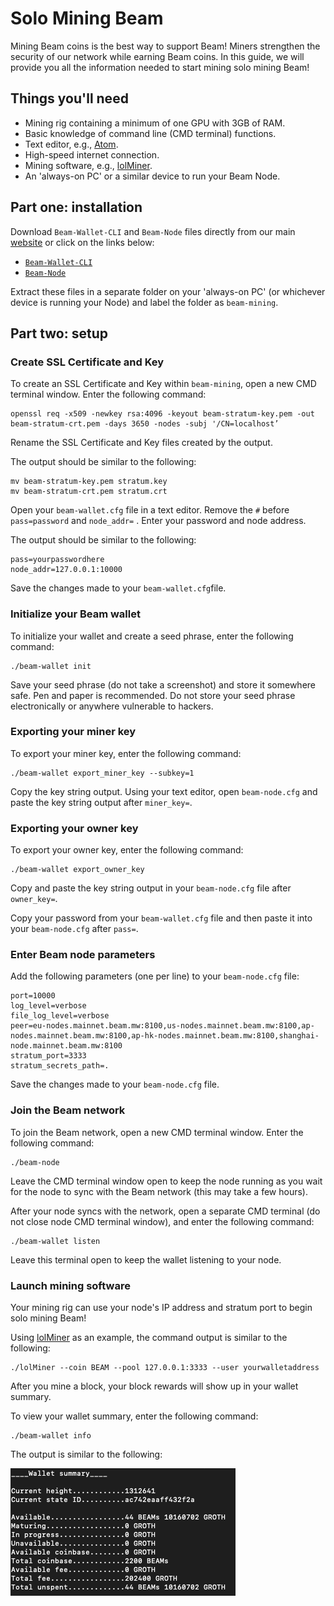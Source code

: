 # Solo Mining Beam

Mining Beam coins is the best way to support Beam! Miners strengthen the security of our network while earning Beam coins. In this guide, we will provide you all the information needed to start mining solo mining Beam!

## Things you'll need

* Mining rig containing a minimum of one GPU with 3GB of RAM.
* Basic knowledge of command line (CMD terminal) functions.
* Text editor, e.g., [Atom](https://atom.io/).
* High-speed internet connection.&#x20;
* Mining software, e.g., [lolMiner](https://github.com/Lolliedieb/lolMiner-releases).
* An 'always-on PC' or a similar device to run your Beam Node.

## **Part one: installation**

Download `Beam-Wallet-CLI` and `Beam-Node` files directly from our main [website](https://www.beam.mw/downloads) or click on the links below:

* [`Beam-Wallet-CLI`](https://builds.beam.mw/mainnet/2021.06.08/Release/mac/beam-wallet-cli-6.0.11644.zip)
* [`Beam-Node`](https://builds.beam.mw/mainnet/2021.06.08/Release/mac/beam-node-6.0.11644.zip)

‌Extract these files in a separate folder on your 'always-on PC' (or whichever device is running your Node) and label the folder as `beam-mining`.

## **Part two: setup**

### **Create SSL Certificate and Key**

To create an SSL Certificate and Key within `beam-mining`, open a new CMD terminal window. Enter the following command:

```
openssl req -x509 -newkey rsa:4096 -keyout beam-stratum-key.pem -out beam-stratum-crt.pem -days 3650 -nodes -subj '/CN=localhost’
```

Rename the SSL Certificate and Key files created by the output.&#x20;

The output should be similar to the following:

```
mv beam-stratum-key.pem stratum.key
mv beam-stratum-crt.pem stratum.crt
```

Open your `beam-wallet.cfg` file in a text editor. Remove the `#` before `pass=password` and `node_addr=` . Enter your password and node address.&#x20;

The output should be similar to the following:

```
pass=yourpasswordhere
node_addr=127.0.0.1:10000
```

Save the changes made to your `beam-wallet.cfg`file.

### Initialize your Beam wallet

To initialize your wallet and create a seed phrase, enter the following command:

```
./beam-wallet init
```

Save your seed phrase (do not take a screenshot) and store it somewhere safe. Pen and paper is recommended. Do not store your seed phrase electronically or anywhere vulnerable to hackers.

### Exporting your miner key

To export your miner key, enter the following command:

```
./beam-wallet export_miner_key --subkey=1
```

Copy the key string output. Using your text editor, open `beam-node.cfg` and paste the key string output after `miner_key=`.

### Exporting your owner key

To export your owner key, enter the following command:

```
./beam-wallet export_owner_key
```

Copy and paste the key string output in your `beam-node.cfg` file after `owner_key=`.

Copy your password from your `beam-wallet.cfg` file and then paste it into your `beam-node.cfg` after `pass=`.

### Enter Beam node parameters

Add the following parameters (one per line) to your `beam-node.cfg` file:

```
port=10000
log_level=verbose
file_log_level=verbose
peer=eu-nodes.mainnet.beam.mw:8100,us-nodes.mainnet.beam.mw:8100,ap-nodes.mainnet.beam.mw:8100,ap-hk-nodes.mainnet.beam.mw:8100,shanghai-node.mainnet.beam.mw:8100
stratum_port=3333
stratum_secrets_path=.
```

Save the changes made to your `beam-node.cfg` file.&#x20;

### Join the Beam network

To join the Beam network, open a new CMD terminal window. Enter the following command:

```
./beam-node
```

Leave the CMD terminal window open to keep the node running as you wait for the node to sync with the Beam network (this may take a few hours).&#x20;

After your node syncs with the network, open a separate CMD terminal (do not close node CMD terminal window), and enter the following command:

```
./beam-wallet listen
```

Leave this terminal open to keep the wallet listening to your node.

### Launch mining software

Your mining rig can use your node's IP address and stratum port to begin solo mining Beam!&#x20;

Using [lolMiner](https://github.com/Lolliedieb/lolMiner-releases) as an example, the command output is similar to the following:

```
./lolMiner --coin BEAM --pool 127.0.0.1:3333 --user yourwalletaddress
```

After you mine a block, your block rewards will show up in your wallet summary.

To view your wallet summary, enter the following command:

```
./beam-wallet info
```

The output is similar to the following:

![example wallet summary after solo mining Beams](<.gitbook/assets/Screenshot 2021-07-06 at 12.44.19.png>)
